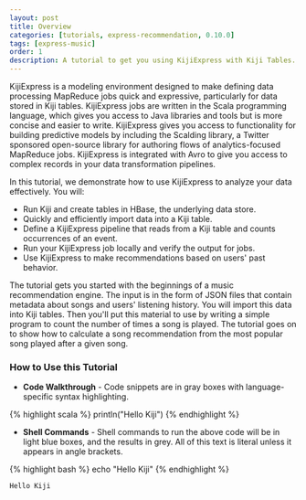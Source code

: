```yaml
---
layout: post
title: Overview
categories: [tutorials, express-recommendation, 0.10.0]
tags: [express-music]
order: 1
description: A tutorial to get you using KijiExpress with Kiji Tables.
---
```


KijiExpress is a modeling environment designed to make defining data processing MapReduce
jobs quick and expressive, particularly for data stored in Kiji tables. KijiExpress jobs
are written in the Scala programming language, which gives you access to Java libraries and
tools but is more concise and easier to write. KijiExpress gives you access to functionality for
building predictive models by including the Scalding library, a Twitter sponsored open-source library
for authoring flows of analytics-focused MapReduce jobs.
KijiExpress is integrated with Avro to give you access to complex records in your data
transformation pipelines.

In this tutorial, we demonstrate how to use KijiExpress to analyze your data effectively. You will:

* Run Kiji and create tables in HBase, the underlying data store.
* Quickly and efficiently import data into a Kiji table.
* Define a KijiExpress pipeline that reads from a Kiji table and counts occurrences of an event.
* Run your KijiExpress job locally and verify the output for jobs.
* Use KijiExpress to make recommendations based on users' past behavior.

The tutorial gets you started with the beginnings of a music recommendation engine. The input is in
the form of JSON files that contain metadata about songs and users' listening history. You will import this
data into Kiji tables. Then you'll put this material to use
by writing a simple program to count the number of times a song is played. The tutorial
goes on to show how to calculate a song recommendation from the most popular song played
after a given song.

### How to Use this Tutorial

* **Code Walkthrough** - Code snippets are in gray boxes with language-specific syntax highlighting.

{% highlight scala %}
println("Hello Kiji")
{% endhighlight %}

* **Shell Commands** - Shell commands to run the above code will be in light blue boxes, and the results in grey.
All of this text is literal unless it appears in angle brackets.

<div class="userinput">
{% highlight bash %}
echo "Hello Kiji"
{% endhighlight %}
</div>

    Hello Kiji

